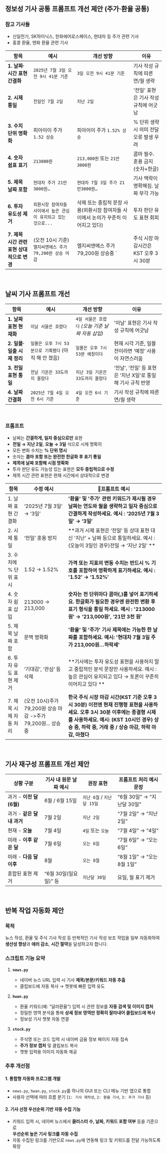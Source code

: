 ## 정보성 기사 공통 프롬프트 개선 제안 (주가·환율 공통)
### 참고 기사들
- 신일전기, SK하이닉스, 한화에어로스페이스, 현대차 등 주가 관련 기사
- 홍콩 환율, 엔화 환율 관련 기사

| 항목                          | 예시                                     | 개선 방향                                           | 이유                        |
| --------------------------- | -------------------------------------- | ----------------------------------------------- | ------------------------- |
| **1. 날짜·시간 표현 간결화**         | `2025년 7월 3일 오전 9시 41분 기준`             | `3일 오전 9시 41분 기준`                               | 기사 작성 규칙에 따른 연/월 생략       |
| **2. 시제 통일**                | `전일인 7월 2일`                            | `지난 2일`                                         | '전일' 표현은 기사 작성 규칙에 어긋남    |
| **3. 수치 단위 명확화**            | 피아이이 주가 `1.52 상승`                      | 피아이이 주가 `1.52% 상승`                              | % 단위 생략 시 의미 전달 오류 발생 우려  |
| **4. 숫자 쉼표 표기**             | `213000원`                              | `213,000원` 또는 `21만3000원`                        | 콤마 필수. 혼용 금지 (숫자+한글)      |
| **5. 제목 날짜 포함**             | `현대차 주가 21만3000원…`                     | `현대차 7월 3일 주가 21만3000원…`                        | 기사 맥락이 명확해짐. 날짜 부각 가능     |
| **6. 투자 유도성 제거**            | `외환시장 참여자들 사이에서 높은 관심이 유지되고 있는 것으로...` | 삭제 또는 중립적 문장 사용(외환시장 참여자들 사이에서 논의가 꾸준히 이어지고 있다) | 투자 판단 유도 표현 회피            |
| **7. 제목 시간 관련 표현 상대적으로 변경** | (오전 10시 기준)`엘지씨엔에스 주가 79,200원 상승 마감`   | 엘지씨엔에스 주가 79,200원 상승중 `                         | 주식 시장 마감시간은 KST 오후 3시 30분 |

<br>

## 날씨 기사 프롬프트 개선 

| 항목                 | 예시                                 | 개선 방향                           | 이유                                     |
| ------------------ | ---------------------------------- | ------------------------------- | -------------------------------------- |
| **1. 날짜 표현 현재화**   | `이날 서울은 흐렸다`                       | `4일 서울은 흐렸다` _(오늘 기준 날짜 자동 삽입)_ | '이날' 표현은 기사 작성 규칙에 어긋남                 |
| **2. 일몰·일출 시제 정리** | `일몰은 오후 7시 53분으로 기록됐다` (아직 해 안 졌음) | `일몰은 오후 7시 53분 예정이다`            | 현재 시각 기준, 일몰 전이라면 ‘예정’ 사용이 자연스러움       |
| **3. 전일 표현 통일**    | `전날 기온은 33도까지 올랐다`                 | `지난 3일 기온은 33도까지 올랐다`           | ‘전날’, ‘전일’ 등 표현은 ‘지난 X일’로 통일해 기사 규칙 반영 |
| **4. 날짜 간결화**      | `2025년 7월 4일 오전 6시 기준`             | `4일 오전 6시 기준`                   | 기사 작성 규칙에 따른 연/월 생략                    |

<br>

### 프롬프트
- 날짜는 **간결하게, 일자 중심으로만** 표현
- **전일 → 지난 2일**, **오늘 → 3일** 식으로 시제 명확히
- 모든 변화 수치는 **% 단위 명시**
- 숫자는 **콤마 포함 또는 완전한 한글화 후 표기 통일**
- **제목에 날짜 포함해 시점 명확화**
- 투자 판단 유도 가능성 있는 표현은 **모두 중립적으로 수정**
- 제목 시간 관련 표현은 현재 시간에서 상대적으로 변경

| 항목             | 수정 예시                                         | 프롬프트 예시                                                                                                                                        |
| -------------- | --------------------------------------------- | ----------------------------------------------------------------------------------------------------------------------------------------------- |
| 1. 날짜 표현 간결화   | ‘2025년 7월 3일’ → ‘3일’                          | **'환율' 및 '주가' 관련 키워드가 제시될 경우 날짜는 연도와 월을 생략하고 일자 중심으로 간결하게 작성하세요. 예시 : ‘2025년 7월 3일’ → ‘3일’**                                                    |
| 2. 시제 통일       | ‘전일’ 혼용 방지                                    | **과거 시제 표현은 ‘전일’ 등 상대 표현 대신 '지난' + 날짜 등으로 통일하세요. 예시 : (오늘이 3일인 경우)전일 → ‘지난 2일’  **                                                              |
| 3. 수치에 % 단위 표시 | 1.52 → 1.52%                                  | **가격 또는 지표의 변동 수치는 반드시 % 기호를 포함하여 명확하게 표기하세요. 예시 : '1.52' → ‘1.52%’**                                                                           |
| 4. 숫자 쉼표 삽입    | 213000 → 213,000                              | **숫자는 천 단위마다 콤마(,)를 넣어 표기하세요. 한글화가 필요한 경우엔 완전한 변환 후 표기 형식을 통일 하세요. 예시 : '213000원' → ‘213,000원’, ‘21만 3천 원’**                                    |
| 5. 제목 날짜 포함    | 문맥 명확화                                        | **'환율' 및 '주가' 기사 제목에는 가능한 한 날짜를 포함하세요. 예시: '현대차 7월 3일 주가 213,000원…하락세'**                                                                        |
| 6. 투자 유도 표현 제거 | ‘기대감’, ‘관심’ 등 삭제                              | **기사에는 투자 유도성 표현을 사용하지 말고 중립적인 분석 문장만 사용하세요. 예시 : 높은 관심이 유지되고 있다 → 토론이 꾸준히 이어지고 있다 **                                                           |
| 7. 제목 시제 자동 처리 | (오전 10시)주가 79,200원 상승 마감 ->주가 79,200원... 상승 중 | **한국 주식 시장 마감 시간(KST 기준 오후 3시 30분) 이전엔 현재 진행형 표현을 사용하세요. 오후 3시 30분 이후에는 종결형 시제를 사용하세요. 예시: (KST 10시인 경우) 상승 중, 하락 중, 거래 중 / 상승 마감, 하락 마감, 마쳤다** |


<br>

## 기사 재구성 프롬프트 개선 제안
| 상황 구분              | 기사 내 원문 날짜 예시   | 권장 표현                | 프롬프트 처리 예시 문장        |
| ------------------ | --------------- | -------------------- | -------------------- |
| 과거 - **이전 달(6월)**  | 6월 / 6월 15일     | `지난 6월` / `지난달 15일`  | “6월 30일” → “지난달 30일” |
| 과거 - **같은 달 내 과거** | 7월 2일           | `지난 2일`              | “7월 2일” → “지난 2일”    |
| 현재 - **오늘**        | 7월 4일           | `4일` 또는 `오늘`         | “7월 4일” → “4일”       |
| 미래 - **이후 같은 달**   | 7월 6일           | `오는 6일`              | “7월 6일” → “오는 6일”    |
| 미래 - **다음 달 이후**   | 8월              | `오는 8월`              | “8월 1일” → “오는 8월 1일” |
| 혼합된 표현 제거          | “6월 30일(일요일)” 등 | `지난달 30일`            | 요일, 월 표기 제거          |


<br>


## 반복 작업 자동화 제안
### 목적

뉴스 작성, 환율 및 주식 기사 작성 등 반복적인 기사 작성 보조 작업을 일부 자동화하여 **생산성 향상**과 **에러 감소**, **시간 절약**을 달성하고자 합니다.

### 스크립트 기능 요약
1. **`news.py`**
    - 네이버 뉴스 URL 입력 시 기사 **제목/본문/키워드 자동 추출**
    - 클립보드에 자동 복사 → 챗봇에 빠른 입력 유도
        
2. **`hwan.py`**
    - 환율 키워드(예: "달러환율") 입력 시 관련 정보를 **자동 검색 및 이미지 캡처**
    - 정밀한 영역 분석을 통해 **상세 정보 영역만 정확히 잘라내어 클립보드에 복사**
    - 정보성 기사 챗봇 자동 연결
        
3. **`stock.py`**
    - 주식명 또는 코드 입력 시 네이버 금융 정보 페이지 자동 접속
    - **주가 정보 캡처** 및 클립보드 복사
    - 챗봇 입력용 이미지 자동화 제공


### 추후 개선점

#### 1. 통합형 자동화 프로그램 개발
- `news.py`, `hwan.py`, `stock.py`를 하나의 GUI 또는 CLI 메뉴 기반 앱으로 통합
- 사용자 선택에 따라 흐름 분기 (`1: 기사 재작성`, `2: 환율 기사`, `3: 주가 기사` 등)

#### 2. 기사 선정 우선순위 기반 자동 수집 기능
- 키워드 입력 시, 네이버 뉴스에서 **클러스터 수, 날짜, 키워드 포함 여부** 등을 기준으로  
    **우선순위 높은 기사 링크를 자동 수집**
- 자동 수집된 링크를 기반으로 `news.py`에 연동해 링크 및 키워드를 전달 가능하도록 확장
